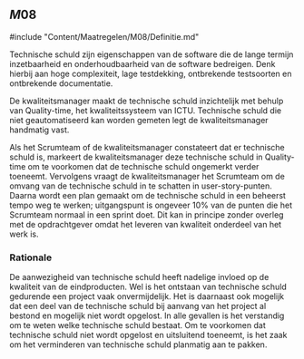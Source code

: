 ## $M08$

#include "Content/Maatregelen/M08/Definitie.md"

Technische schuld zijn eigenschappen van de software die de lange termijn inzetbaarheid en onderhoudbaarheid van de software bedreigen. Denk hierbij aan hoge complexiteit, lage testdekking, ontbrekende testsoorten en ontbrekende documentatie.

De kwaliteitsmanager maakt de technische schuld inzichtelijk met behulp van Quality-time, het kwaliteitssysteem van ICTU. Technische schuld die niet geautomatiseerd kan worden gemeten legt de kwaliteitsmanager handmatig vast.

Als het Scrumteam of de kwaliteitsmanager constateert dat er technische schuld is, markeert de kwaliteitsmanager deze technische schuld in Quality-time om te voorkomen dat de technische schuld ongemerkt verder toeneemt. Vervolgens vraagt de kwaliteitsmanager het Scrumteam om de omvang van de technische schuld in te schatten in user-story-punten. Daarna wordt een plan gemaakt om de technische schuld in een beheerst tempo weg te werken; uitgangspunt is ongeveer 10% van de punten die het Scrumteam normaal in een sprint doet. Dit kan in principe zonder overleg met de opdrachtgever omdat het leveren van kwaliteit onderdeel van het werk is.

### Rationale

De aanwezigheid van technische schuld heeft nadelige invloed op de kwaliteit van de eindproducten. Wel is het ontstaan van technische schuld gedurende een project vaak onvermijdelijk. Het is daarnaast ook mogelijk dat een deel van de technische schuld bij aanvang van het project al bestond en mogelijk niet wordt opgelost. In alle gevallen is het verstandig om te weten welke technische schuld bestaat. Om te voorkomen dat technische schuld niet wordt opgelost en uitsluitend toeneemt, is het zaak om het verminderen van technische schuld planmatig aan te pakken.

